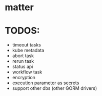 # matter

# TODOS:

- timeout tasks
- kube metadata
- abort task
- rerun task
- status api
- workflow task
- encryption
- execution parameter as secrets
- support other dbs (other GORM drivers)
